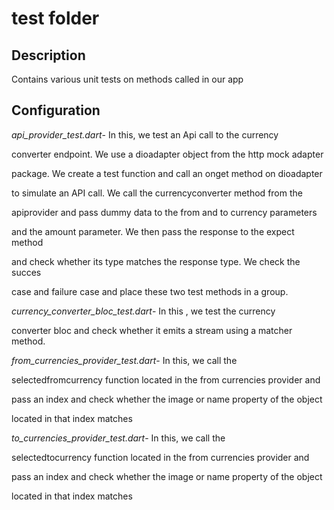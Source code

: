 # test folder

## Description

Contains various unit tests on methods called in our app

## Configuration

*api_provider_test.dart*- In this, we test an Api call to the currency 

converter endpoint. We use a dioadapter object from the http mock adapter

package. We create a test function and call an onget method on dioadapter

to simulate an API call. We call the currencyconverter method from the 

apiprovider and pass dummy data to the from and to currency parameters 

and the amount parameter. We then pass the response to the expect method 

and check whether its type matches the response type. We check the succes

case and failure case and place these two test methods in a group.

*currency_converter_bloc_test.dart*- In this , we test the currency  

converter bloc and check whether it emits a stream using a matcher method.

*from_currencies_provider_test.dart*- In this, we call the 

selectedfromcurrency function located in the from currencies provider and

pass an index and check whether the image or name property of the object 

located in that index matches

*to_currencies_provider_test.dart*- In this, we call the 

selectedtocurrency function located in the from currencies provider and

pass an index and check whether the image or name property of the object 

located in that index matches
